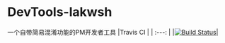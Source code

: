 # DevTools-lakwsh
一个自带简易混淆功能的PM开发者工具
|Travis CI |
| :---: |
|[![Build Status](https://travis-ci.org/lakwsh/DevTools-lakwsh.svg?branch=master)](https://travis-ci.org/lakwsh/DevTools-lakwsh)|
